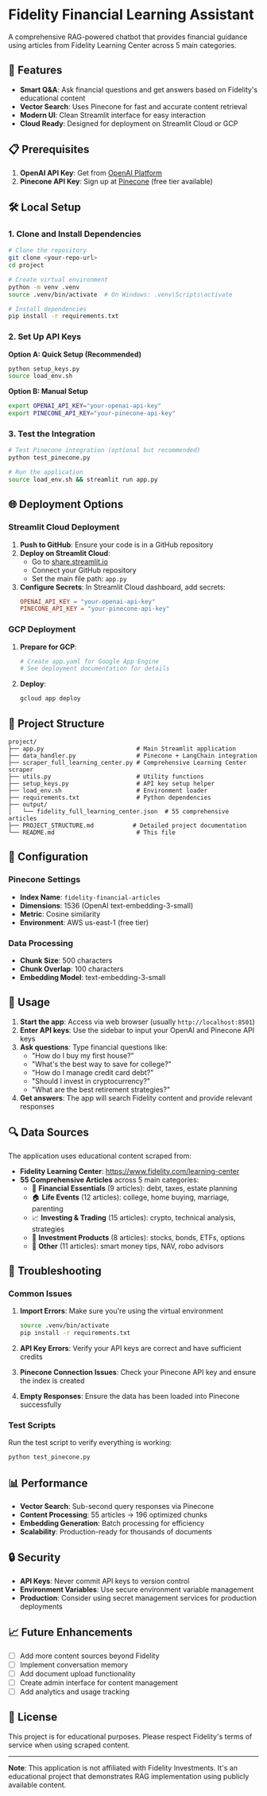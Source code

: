 # Fidelity Financial Learning Assistant

A comprehensive RAG-powered chatbot that provides financial guidance using articles from Fidelity Learning Center across 5 main categories.

## 🚀 Features

- **Smart Q&A**: Ask financial questions and get answers based on Fidelity's educational content
- **Vector Search**: Uses Pinecone for fast and accurate content retrieval
- **Modern UI**: Clean Streamlit interface for easy interaction
- **Cloud Ready**: Designed for deployment on Streamlit Cloud or GCP

## 📋 Prerequisites

1. **OpenAI API Key**: Get from [OpenAI Platform](https://platform.openai.com/api-keys)
2. **Pinecone API Key**: Sign up at [Pinecone](https://www.pinecone.io/) (free tier available)

## 🛠️ Local Setup

### 1. Clone and Install Dependencies

```bash
# Clone the repository
git clone <your-repo-url>
cd project

# Create virtual environment
python -m venv .venv
source .venv/bin/activate  # On Windows: .venv\Scripts\activate

# Install dependencies
pip install -r requirements.txt
```

### 2. Set Up API Keys

**Option A: Quick Setup (Recommended)**
```bash
python setup_keys.py
source load_env.sh
```

**Option B: Manual Setup**
```bash
export OPENAI_API_KEY="your-openai-api-key"
export PINECONE_API_KEY="your-pinecone-api-key"
```

### 3. Test the Integration

```bash
# Test Pinecone integration (optional but recommended)
python test_pinecone.py

# Run the application
source load_env.sh && streamlit run app.py
```

## 🌐 Deployment Options

### Streamlit Cloud Deployment

1. **Push to GitHub**: Ensure your code is in a GitHub repository
2. **Deploy on Streamlit Cloud**:
   - Go to [share.streamlit.io](https://share.streamlit.io)
   - Connect your GitHub repository
   - Set the main file path: `app.py`
3. **Configure Secrets**: In Streamlit Cloud dashboard, add secrets:
   ```toml
   OPENAI_API_KEY = "your-openai-api-key"
   PINECONE_API_KEY = "your-pinecone-api-key"
   ```

### GCP Deployment

1. **Prepare for GCP**:
   ```bash
   # Create app.yaml for Google App Engine
   # See deployment documentation for details
   ```

2. **Deploy**:
   ```bash
   gcloud app deploy
   ```

## 📁 Project Structure

```
project/
├── app.py                          # Main Streamlit application
├── data_handler.py                 # Pinecone + LangChain integration
├── scraper_full_learning_center.py # Comprehensive Learning Center scraper
├── utils.py                        # Utility functions
├── setup_keys.py                   # API key setup helper
├── load_env.sh                     # Environment loader
├── requirements.txt                # Python dependencies
├── output/
│   └── fidelity_full_learning_center.json  # 55 comprehensive articles
├── PROJECT_STRUCTURE.md           # Detailed project documentation
└── README.md                       # This file
```

## 🔧 Configuration

### Pinecone Settings
- **Index Name**: `fidelity-financial-articles`
- **Dimensions**: 1536 (OpenAI text-embedding-3-small)
- **Metric**: Cosine similarity
- **Environment**: AWS us-east-1 (free tier)

### Data Processing
- **Chunk Size**: 500 characters
- **Chunk Overlap**: 100 characters
- **Embedding Model**: text-embedding-3-small

## 💬 Usage

1. **Start the app**: Access via web browser (usually `http://localhost:8501`)
2. **Enter API keys**: Use the sidebar to input your OpenAI and Pinecone API keys
3. **Ask questions**: Type financial questions like:
   - "How do I buy my first house?"
   - "What's the best way to save for college?"
   - "How do I manage credit card debt?"
   - "Should I invest in cryptocurrency?"
   - "What are the best retirement strategies?"
4. **Get answers**: The app will search Fidelity content and provide relevant responses

## 🔍 Data Sources

The application uses educational content scraped from:
- **Fidelity Learning Center**: https://www.fidelity.com/learning-center
- **55 Comprehensive Articles** across 5 main categories:
  - 🏦 **Financial Essentials** (9 articles): debt, taxes, estate planning
  - 🏠 **Life Events** (12 articles): college, home buying, marriage, parenting
  - 📈 **Investing & Trading** (15 articles): crypto, technical analysis, strategies
  - 💼 **Investment Products** (8 articles): stocks, bonds, ETFs, options
  - 🎯 **Other** (11 articles): smart money tips, NAV, robo advisors

## 🚨 Troubleshooting

### Common Issues

1. **Import Errors**: Make sure you're using the virtual environment
   ```bash
   source .venv/bin/activate
   pip install -r requirements.txt
   ```

2. **API Key Errors**: Verify your API keys are correct and have sufficient credits

3. **Pinecone Connection Issues**: Check your Pinecone API key and ensure the index is created

4. **Empty Responses**: Ensure the data has been loaded into Pinecone successfully

### Test Scripts

Run the test script to verify everything is working:
```bash
python test_pinecone.py
```

## 📊 Performance

- **Vector Search**: Sub-second query responses via Pinecone
- **Content Processing**: 55 articles → 196 optimized chunks
- **Embedding Generation**: Batch processing for efficiency
- **Scalability**: Production-ready for thousands of documents

## 🔒 Security

- **API Keys**: Never commit API keys to version control
- **Environment Variables**: Use secure environment variable management
- **Production**: Consider using secret management services for production deployments

## 📈 Future Enhancements

- [ ] Add more content sources beyond Fidelity
- [ ] Implement conversation memory
- [ ] Add document upload functionality
- [ ] Create admin interface for content management
- [ ] Add analytics and usage tracking

## 📄 License

This project is for educational purposes. Please respect Fidelity's terms of service when using scraped content.

---

**Note**: This application is not affiliated with Fidelity Investments. It's an educational project that demonstrates RAG implementation using publicly available content.
